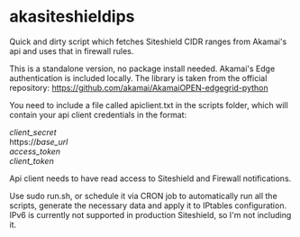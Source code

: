 # akasiteshieldips
Quick and dirty script which fetches Siteshield CIDR ranges from Akamai's api and uses that in firewall rules. 

This is a standalone version, no package install needed. Akamai's Edge authentication
is included locally. The library is taken from the official repository:
https://github.com/akamai/AkamaiOPEN-edgegrid-python

You need to include a file called apiclient.txt in the scripts folder, which
will contain your api client credentials in the format:

*client_secret*  
https://*base_url*  
*access_token*  
*client_token*  

Api client needs to have read access to Siteshield and Firewall notifications.

Use sudo run.sh, or schedule it via CRON job to automatically run all the scripts, generate the necessary data
and apply it to IPtables configuration. IPv6 is currently not supported in production Siteshield, so I'm not including it.
